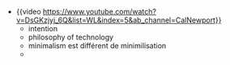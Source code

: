 - {{video https://www.youtube.com/watch?v=DsGKzjyj_6Q&list=WL&index=5&ab_channel=CalNewport}}
	- intention
	- philosophy of technology
	- minimalism est différent de minimilisation
	-
